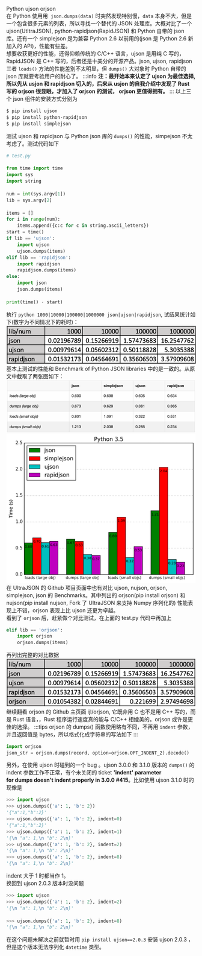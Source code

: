 Python ujson orjson<br />在 Python 使用用  `json.dumps(data)` 时突然发现特别慢，`data` 本身不大，但是一个包含很多元素的列表，所以寻找一个替代的 JSON 处理库。大概对比了一个 ujson(UtltraJSON), python-rapidjson(RapidJSON) 和 Python 自带的 json 库。还有一个 simplejson 是为兼容 Python 2.6 以前用的(json 是 Python 2.6 新加入的 API)，性能有些差。<br />想要收获更好的性能，还得仰赖传统的 C/C++ 语言，ujson 是用纯 C 写的，RapidJSON 是 C++ 写的，后者还是十美分的开源产品。json, ujson, rapidjson 三者 `loads()` 方法的性能差别不太明显，但 `dumps()` 大对象时 Python 自带的 json 库就要考验用户的耐心了。
:::info
**注：最开始本来认定了 ujson 为最佳选择, 所以先从 usjon 和 rapidjson 切入的，后来从 usjon 的自我介绍中发现了 Rust 写的 orjson 很显眼，才加入了 orjson 的测试， orjson 更值得拥有。**
:::
以上三个 json 组件的安装方式分别为
```bash
$ pip install ujson
$ pip install python-rapidjson
$ pip install simplejson
```
测试 ujson 和 rapidjson 与 Python json 库的 `dumps()` 的性能，simpejson 不太考虑了。测试代码如下
```python
# test.py

from time import time
import sys
import string

num = int(sys.argv[1])
lib = sys.argv[2]

items = []
for i in range(num):
    items.append({c:c for c in string.ascii_letters})
start = time()
if lib == 'ujson':
    import ujson
    ujson.dumps(items)
elif lib == 'rapidjson':
    import rapidjson
    rapidjson.dumps(items)
else:
    import json
    json.dumps(items)

print(time() - start)
```
执行 `python 1000|10000|100000|1000000 json|ujson|rapidjson`, 试结果统计如下(数字为不同情况下的耗时)：<br />![](./img/1603331527034-8c2b03cf-00e4-4a89-aa7b-f4d48fd14a3b.png)<br />基本上测试的性能和 Benchmark of Python JSON libraries 中的是一致的。从原文中截取了两张图如下：<br />![](./img/1603331526888-8303c5cc-bc6d-47bd-9c02-add4d62b729c.png)![](./img/1603331526907-b5157252-84b8-44fc-baf1-d90d5b23ff11.png)<br />在 UltraJSON 的 Github 项目页面中也有对比 ujson, nujson, orjson, simplejson, json 的 Benchmarks。其中列出的 orjson(pip install orjson) 和 nujson(pip install nujson, Fork 了 UltraJSON 来支持 Numpy 序列化的) 性能表现上不错，orjson 表现上比 ujson 还更为卓越。<br />看到了 `orjson` 后，赶紧做个对比测试，在上面的 test.py 代码中再加上
```python
elif lib == 'orjson':
    import orjson
    orjson.dumps(items)
```
再列出完整的对比数据<br />![](./img/1603331527042-c2bb6ece-55b9-4849-92d3-5162c07e0601.png)<br />继续翻看 orjson 的 Github 主页面 ijl/orjson, 它既非用 C 也不是用 C++ 写的，而是 Rust 语言，，Rust 程序运行速度真的能与 C/C++ 相媲美的。orjson 或许是更佳的选择。
:::tips
orjson 的 dumps() 函数使用略有不同，不再用 `indent` 参数，并且返回值是 bytes，所以格式化成字符串的写法如下
:::
```python
import orjson
json_str = orjson.dumps(record, option=orjson.OPT_INDENT_2).decode()
```
另外，在使用 ujson 时碰到的一个 bug 。ujson 3.0.0 和 3.1.0 版本的 `dumps()` 的 indent 参数工作不正常，有个未关闭的 ticket **'indent' parameter for dumps doesn't indent properly in 3.0.0 #415**。比如使用 ujson 3.1.0 时的现像是
```python
>>> import ujson
>>> ujson.dumps({'a': 1, 'b': 2})
'{"a":1,"b":2}'
>>> ujson.dumps({'a': 1, 'b': 2}, indent=0)
'{"a":1,"b":2}'
>>> ujson.dumps({'a': 1, 'b': 2}, indent=1)
'{\n "a": 1,\n "b": 2\n}'
>>> ujson.dumps({'a': 1, 'b': 2}, indent=2)
'{\n "a": 1,\n "b": 2\n}'
>>> ujson.dumps({'a': 1, 'b': 2}, indent=8)
'{\n "a": 1,\n "b": 2\n}'
```
indent 大于 1 时都当作 1。<br />换回到 ujson 2.0.3 版本时没问题
```python
>>> import ujson
>>> ujson.dumps({'a': 1, 'b': 2}, indent=2)
'{\n "a": 1,\n "b": 2\n}'

>>> ujson.dumps({'a': 1, 'b': 2}, indent=8)
'{\n "a": 1,\n "b": 2\n}'
```
在这个问题未解决之前就暂时用 `pip install ujson==2.0.3` 安装 ujson 2.0.3 ，但是这个版本无法序列化 `datetime` 类型。
